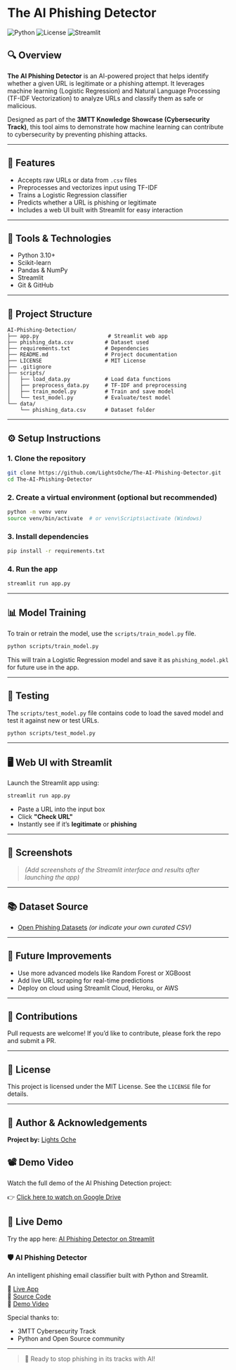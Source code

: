 # The AI Phishing Detector

![Python](https://img.shields.io/badge/Python-3.10-blue?logo=python)
![License](https://img.shields.io/badge/License-MIT-green)
![Streamlit](https://img.shields.io/badge/Built%20With-Streamlit-red?logo=streamlit)

## 🔍 Overview

**The AI Phishing Detector** is an AI-powered project that helps identify whether a given URL is legitimate or a phishing attempt. It leverages machine learning (Logistic Regression) and Natural Language Processing (TF-IDF Vectorization) to analyze URLs and classify them as safe or malicious.

Designed as part of the **3MTT Knowledge Showcase (Cybersecurity Track)**, this tool aims to demonstrate how machine learning can contribute to cybersecurity by preventing phishing attacks.

---

## 🚀 Features

* Accepts raw URLs or data from `.csv` files
* Preprocesses and vectorizes input using TF-IDF
* Trains a Logistic Regression classifier
* Predicts whether a URL is phishing or legitimate
* Includes a web UI built with Streamlit for easy interaction

---

## 🧰 Tools & Technologies

* Python 3.10+
* Scikit-learn
* Pandas & NumPy
* Streamlit
* Git & GitHub

---

## 📁 Project Structure

```
AI-Phishing-Detection/
├── app.py                      # Streamlit web app
├── phishing_data.csv          # Dataset used
├── requirements.txt           # Dependencies
├── README.md                  # Project documentation
├── LICENSE                    # MIT License
├── .gitignore
├── scripts/
│   ├── load_data.py           # Load data functions
│   ├── preprocess_data.py     # TF-IDF and preprocessing
│   ├── train_model.py         # Train and save model
│   └── test_model.py          # Evaluate/test model
└── data/
    └── phishing_data.csv      # Dataset folder
```

---

## ⚙️ Setup Instructions

### 1. Clone the repository

```bash
git clone https://github.com/LightsOche/The-AI-Phishing-Detector.git
cd The-AI-Phishing-Detector
```

### 2. Create a virtual environment (optional but recommended)

```bash
python -m venv venv
source venv/bin/activate  # or venv\Scripts\activate (Windows)
```

### 3. Install dependencies

```bash
pip install -r requirements.txt
```

### 4. Run the app

```bash
streamlit run app.py
```

---

## 📊 Model Training

To train or retrain the model, use the `scripts/train_model.py` file.

```bash
python scripts/train_model.py
```

This will train a Logistic Regression model and save it as `phishing_model.pkl` for future use in the app.

---

## 🧪 Testing

The `scripts/test_model.py` file contains code to load the saved model and test it against new or test URLs.

```bash
python scripts/test_model.py
```

---

## 🖥️ Web UI with Streamlit

Launch the Streamlit app using:

```bash
streamlit run app.py
```

* Paste a URL into the input box
* Click **"Check URL"**
* Instantly see if it’s **legitimate** or **phishing**

---

## 📸 Screenshots

> *(Add screenshots of the Streamlit interface and results after launching the app)*

---

## 📚 Dataset Source

* [Open Phishing Datasets](https://data.world/datasets/phishing) *(or indicate your own curated CSV)*

---

## 📌 Future Improvements

* Use more advanced models like Random Forest or XGBoost
* Add live URL scraping for real-time predictions
* Deploy on cloud using Streamlit Cloud, Heroku, or AWS

---

## 🤝 Contributions

Pull requests are welcome! If you’d like to contribute, please fork the repo and submit a PR.

---

## 📄 License

This project is licensed under the MIT License. See the `LICENSE` file for details.

---

## 🧠 Author & Acknowledgements

**Project by:** [Lights Oche](https://github.com/LightsOche)

## 📽️ Demo Video

Watch the full demo of the AI Phishing Detection project:

👉 [Click here to watch on Google Drive](https://drive.google.com/file/d/1sLjLej_zu8LCpXsTsZQ3qbHl4fnKmvXO/view?usp=sharing)

## 🔗 Live Demo

Try the app here: [AI Phishing Detector on Streamlit](https://the-ai-phishing-detector-gedwfrkdozedpemibjbzt3.streamlit.app/)

### 🛡️ AI Phishing Detector
An intelligent phishing email classifier built with Python and Streamlit.

🚀 [Live App](https://the-ai-phishing-detector-gedwfrkdozedpemibjbzt3.streamlit.app/)  
📂 [Source Code](https://github.com/LightsOche/The-AI-Phishing-Detector)  
🎥 [Demo Video](https://drive.google.com/file/d/1sLjLej_zu8LCpXsTsZQ3qbHl4fnKmvXO/view?usp=sharing)

Special thanks to:

* 3MTT Cybersecurity Track
* Python and Open Source community

---

> 🚀 Ready to stop phishing in its tracks with AI!
